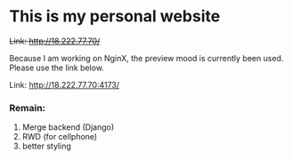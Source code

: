 # This is my personal website

~~Link: http://18.222.77.70/~~

Because I am working on NginX, the preview mood is currently been used. Please use the link below.

Link: http://18.222.77.70:4173/ 

### Remain:
1. Merge backend (Django)
2. RWD (for cellphone)
3. better styling
